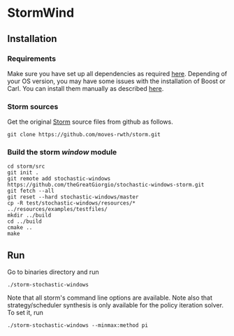 # StormWind 
## Installation
### Requirements
Make sure you have set up all dependencies as required [here](http://www.stormchecker.org/documentation/installation/requirements.html).
Depending of your OS version, you may have some issues with the installation of Boost or Carl.
You can install them manually as described [here](http://www.stormchecker.org/documentation/installation/manual-configuration.html).
### Storm sources
Get the original [Storm](http://www.stormchecker.org/index.html) source files from github as follows.
```
git clone https://github.com/moves-rwth/storm.git
```
### Build the storm *window* module
```
cd storm/src
git init .
git remote add stochastic-windows https://github.com/theGreatGiorgio/stochastic-windows-storm.git
git fetch --all
git reset --hard stochastic-windows/master
cp -R test/stochastic-windows/resources/* ../resources/examples/testfiles/
mkdir ../build
cd ../build
cmake ..
make
```

## Run
Go to binaries directory and run
```
./storm-stochastic-windows
```
Note that all storm's command line options are available.
Note also that strategy/scheduler synthesis is only available for the policy iteration solver.
To set it, run
```
./storm-stochastic-windows --minmax:method pi
```
